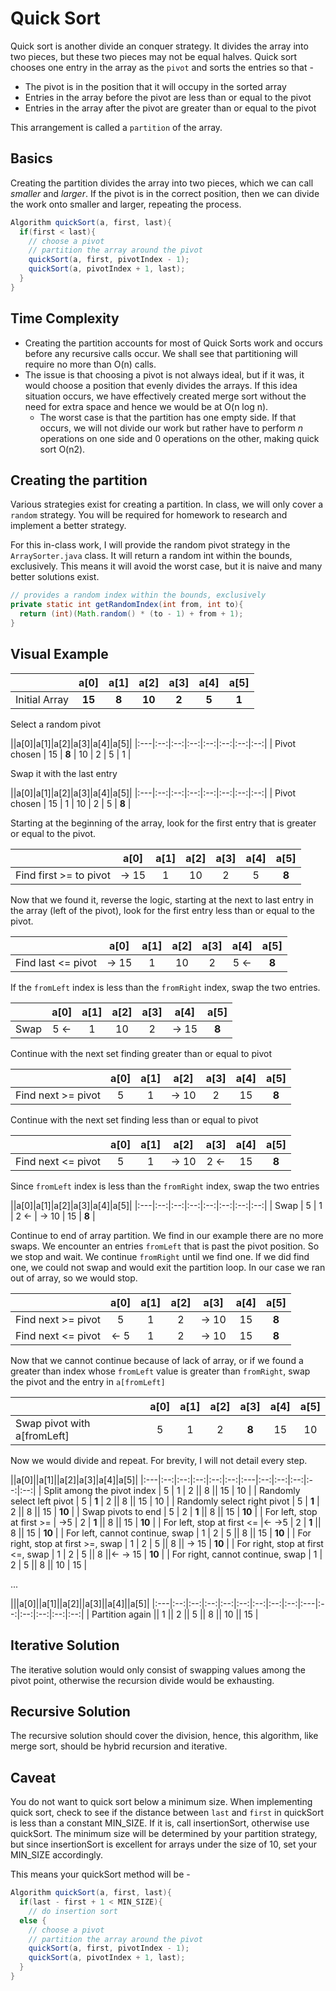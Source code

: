 # Quick Sort
Quick sort is another divide an conquer strategy. It divides the array into two pieces, but these two pieces may not be equal halves. Quick sort chooses one entry in the array as the `pivot` and sorts the entries so that -
  * The pivot is in the position that it will occupy in the sorted array
  * Entries in the array before the pivot are less than or equal to the pivot
  * Entries in the array after the pivot are greater than or equal to the pivot

This arrangement is called a `partition` of the array.

## Basics

Creating the partition divides the array into two pieces, which we can call *smaller* and *larger*. If the pivot is in the correct position, then we can divide the work onto smaller and larger, repeating the process.

```java
Algorithm quickSort(a, first, last){
  if(first < last){
    // choose a pivot
    // partition the array around the pivot
    quickSort(a, first, pivotIndex - 1);
    quickSort(a, pivotIndex + 1, last);
  }
}
```

## Time Complexity
* Creating the partition accounts for most of Quick Sorts work and occurs before any recursive calls occur. We shall see that partitioning will require no more than O(n) calls.
* The issue is that choosing a pivot is not always ideal, but if it was, it would choose a position that evenly divides the arrays. If this idea situation occurs, we have effectively created merge sort without the need for extra space and hence we would be at O(n log n).
  * The worst case is that the partition has one empty side. If that occurs, we will not divide our work but rather have to perform *n* operations on one side and 0 operations on the other, making quick sort O(n<superscript>2</superscript>).

## Creating the partition
Various strategies exist for creating a partition. In class, we will only cover a `random` strategy. You will be required for homework to research and implement a better strategy.


For this in-class work, I will provide the random pivot strategy in the `ArraySorter.java` class. It will return a random int within the bounds, exclusively. This means it will avoid the worst case, but it is naive and many better solutions exist.

```java
// provides a random index within the bounds, exclusively
private static int getRandomIndex(int from, int to){
  return (int)(Math.random() * (to - 1) + from + 1);
}
```

## Visual Example

||a[0]|a[1]|a[2]|a[3]|a[4]|a[5]|
|:---|:--:|:--:|:--:|:--:|:--:|:--:|
| Initial Array  | **15** | **8**  | **10** | **2**  | **5**  | **1** |


Select a random pivot

||a[0]|a[1]|a[2]|a[3]|a[4]|a[5]|
|:---|:--:|:--:|:--:|:--:|:--:|:--:|:--:|
| Pivot chosen  | 15 | **8** | 10 | 2  | 5 | 1 |


Swap it with the last entry

||a[0]|a[1]|a[2]|a[3]|a[4]|a[5]|
|:---|:--:|:--:|:--:|:--:|:--:|:--:|:--:|
| Pivot chosen  | 15 | 1 | 10 | 2  | 5 | **8** |

Starting at the beginning of the array, look for the first entry that is greater or equal to the pivot.

||a[0]|a[1]|a[2]|a[3]|a[4]|a[5]|
|:---|:--:|:--:|:--:|:--:|:--:|:--:|
| Find first >= to pivot  | -> 15 | 1 | 10 | 2  | 5 | **8** |

Now that we found it, reverse the logic, starting at the next to last entry in the array (left of the pivot), look for the first entry less than or equal to the pivot.

||a[0]|a[1]|a[2]|a[3]|a[4]|a[5]|
|:---|:--:|:--:|:--:|:--:|:--:|:--:|
| Find last <= pivot  | -> 15 | 1 | 10 | 2  | 5 <- | **8** |

If the `fromLeft` index is less than the `fromRight` index, swap the two entries.

||a[0]|a[1]|a[2]|a[3]|a[4]|a[5]|
|:---|:--:|:--:|:--:|:--:|:--:|:--:|
| Swap  | 5 <- | 1 | 10 | 2  | -> 15 | **8** |

Continue with the next set finding greater than or equal to pivot

||a[0]|a[1]|a[2]|a[3]|a[4]|a[5]|
|:---|:--:|:--:|:--:|:--:|:--:|:--:|
| Find next >= pivot | 5  | 1 | -> 10 | 2  | 15 | **8** |

Continue with the next set finding less than or equal to pivot

||a[0]|a[1]|a[2]|a[3]|a[4]|a[5]|
|:---|:--:|:--:|:--:|:--:|:--:|:--:|
| Find next <= pivot | 5  | 1 | -> 10 | 2 <- | 15 | **8** |

Since `fromLeft` index is less than the `fromRight` index, swap the two entries

||a[0]|a[1]|a[2]|a[3]|a[4]|a[5]|
|:---|:--:|:--:|:--:|:--:|:--:|:--:|:--:|
| Swap | 5  | 1 | 2 <- | -> 10  | 15 | **8** |

Continue to end of array partition. We find in our example there are no more swaps. We encounter an entries `fromLeft` that is past the pivot position. So we stop and wait. We continue `fromRight` until we find one. If we did find one, we could not swap and would exit the partition loop. In our case we ran out of array, so we would stop.

||a[0]|a[1]|a[2]|a[3]|a[4]|a[5]|
|:---|:--:|:--:|:--:|:--:|:--:|:--:|
| Find next >= pivot | 5  | 1 | 2  | -> 10  | 15  | **8**|
| Find next <= pivot | <- 5  | 1 | 2  | -> 10  | 15  | **8**|

Now that we cannot continue because of lack of array, or if we found a greater than index whose `fromLeft` value is greater than `fromRight`, swap the pivot and the entry in `a[fromLeft]`


||a[0]|a[1]|a[2]|a[3]|a[4]|a[5]|
|:---|:--:|:--:|:--:|:--:|:--:|:--:|
| Swap pivot with a[fromLeft] | 5  | 1 | 2  | **8** | 15  | 10 |

Now we would divide and repeat. For brevity, I will not detail every step.

||a[0]||a[1]||a[2]|a[3]|a[4]|a[5]|
|:---|:--:|:--:|:--:|:--:|:--:|:---|:--:|:--:|:--:|:--:|:--:|
| Split among the pivot index | 5  | 1 | 2  || 8 || 15  | 10 |
| Randomly select left pivot | 5  | **1** | 2  || 8 || 15  | 10 |
| Randomly select right pivot |  5  | **1** | 2  || 8 || 15  | **10** |
| Swap pivots to end | 5  | 2 | **1**  || 8 || 15  | **10** |
| For left, stop at first >= | ->5  | 2 | **1**  || 8 || 15  | **10** |
| For left, stop at first <= |<- ->5  | 2 | **1**  || 8 || 15  | **10** |
| For left, cannot continue, swap | 1  | 2 | 5  || 8 || 15  | **10** |
| For right, stop at first >=, swap | 1  | 2 | 5  || 8 || -> 15  | **10** |
| For right, stop at first <=, swap | 1  | 2 | 5  || 8 ||<- -> 15  | **10** |
| For right, cannot continue, swap | 1  | 2 | 5  || 8 || 10 | 15 |

...

|||a[0]||a[1]||a[2]||a[3]||a[4]||a[5]|
|:---|:--:|:--:|:--:|:--:|:--:|:--:|:--:|:--:|:---|:--:|:--:|:--:|:--:|:--:|
| Partition again || 1  || 2 || 5  || 8 || 10 || 15 |

## Iterative Solution
The iterative solution would only consist of swapping values among the pivot point, otherwise the recursion divide would be exhausting.

## Recursive Solution
The recursive solution should cover the division, hence, this algorithm, like merge sort, should be hybrid recursion and iterative.

## Caveat
You do not want to quick sort below a minimum size. When implementing quick sort, check to see if the distance between `last` and `first` in quickSort is less than a constant MIN_SIZE. If it is, call insertionSort, otherwise use quickSort. The minimum size will be determined by your partition strategy, but since insertionSort is excellent for arrays under the size of 10, set your MIN_SIZE accordingly.

This means your quickSort method will be -

```java
Algorithm quickSort(a, first, last){
  if(last - first + 1 < MIN_SIZE){
    // do insertion sort
  else {
    // choose a pivot
    // partition the array around the pivot
    quickSort(a, first, pivotIndex - 1);
    quickSort(a, pivotIndex + 1, last);
  }
}
```
